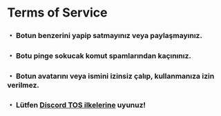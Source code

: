 # Terms of Service
### ・ Botun benzerini yapip satmayınız veya paylaşmayınız.
### ・ Botu pinge sokucak komut spamlarından kaçınınız.
### ・ Botun avatarını veya ismini izinsiz çalıp, kullanmanıza izin verilmez.
### ・ Lütfen [Discord TOS ilkelerine](https://discord.com/terms) uyunuz!
